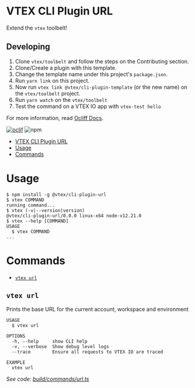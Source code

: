 # VTEX CLI Plugin URL

Extend the `vtex` toolbelt!

## Developing

1. Clone `vtex/toolbelt` and follow the steps on the Contributing section.
2. Clone/Create a plugin with this template.
3. Change the template name under this project's `package.json`.
2. Run `yarn link` on this project.
3. Now run `vtex link @vtex/cli-plugin-template` (or the new name) on the `vtex/toolbelt` project.
4. Run `yarn watch` on the `vtex/toolbelt`
5. Test the command on a VTEX IO app with `vtex-test hello`

For more information, read [Ocliff Docs](https://oclif.io/docs/introduction).

[![oclif](https://img.shields.io/badge/cli-oclif-brightgreen.svg)](https://oclif.io)
![npm](https://img.shields.io/npm/v/@vtex/cli-plugin-template)

<!-- toc -->
* [VTEX CLI Plugin URL](#vtex-cli-plugin-url)
* [Usage](#usage)
* [Commands](#commands)
<!-- tocstop -->
# Usage
<!-- usage -->
```sh-session
$ npm install -g @vtex/cli-plugin-url
$ vtex COMMAND
running command...
$ vtex (-v|--version|version)
@vtex/cli-plugin-url/0.0.0 linux-x64 node-v12.21.0
$ vtex --help [COMMAND]
USAGE
  $ vtex COMMAND
...
```
<!-- usagestop -->
# Commands
<!-- commands -->
* [`vtex url`](#vtex-url)

## `vtex url`

Prints the base URL for the current account, workspace and environment

```
USAGE
  $ vtex url

OPTIONS
  -h, --help     show CLI help
  -v, --verbose  Show debug level logs
  --trace        Ensure all requests to VTEX IO are traced

EXAMPLE
  vtex url
```

_See code: [build/commands/url.ts](https://github.com/vtex/cli-plugin-url/blob/v0.0.0/build/commands/url.ts)_
<!-- commandsstop -->
